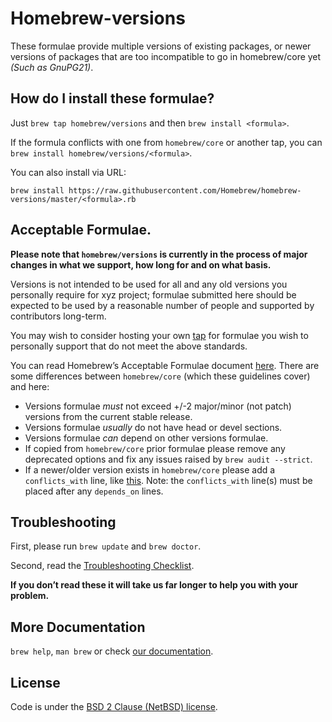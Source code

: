 # Homebrew-versions

These formulae provide multiple versions of existing packages, or  newer versions of packages that are too incompatible to go in homebrew/core yet *(Such as GnuPG21)*.

## How do I install these formulae?

Just `brew tap homebrew/versions` and then `brew install <formula>`.

If the formula conflicts with one from `homebrew/core` or another tap, you can `brew install homebrew/versions/<formula>`.

You can also install via URL:

```
brew install https://raw.githubusercontent.com/Homebrew/homebrew-versions/master/<formula>.rb
```

## Acceptable Formulae.

**Please note that `homebrew/versions` is currently in the process of major changes in what we support, how long for and on what basis.**

Versions is not intended to be used for all and any old versions you personally require for xyz project; formulae submitted here should be expected to be used by a reasonable number of people and supported by contributors long-term.

You may wish to consider hosting your own [tap](https://github.com/Homebrew/brew/blob/master/docs/How-to-Create-and-Maintain-a-Tap.md) for formulae you wish to personally support that do not meet the above standards.

You can read Homebrew’s Acceptable Formulae document [here](https://github.com/Homebrew/brew/blob/master/docs/Acceptable-Formulae.md). There are some differences between `homebrew/core` (which these guidelines cover) and here:

* Versions formulae *must* not exceed +/-2 major/minor (not patch) versions from the current stable release.
* Versions formulae *usually* do not have head or devel sections.
* Versions formulae *can* depend on other versions formulae.
* If copied from `homebrew/core` prior formulae please remove any deprecated options and fix any issues raised by `brew audit --strict`.
* If a newer/older version exists in `homebrew/core` please add a `conflicts_with` line, like [this](https://github.com/Homebrew/homebrew-versions/commit/c70582a2055ea6649cc1974076f57001f8c471a3). Note: the `conflicts_with` line(s) must be placed after any `depends_on` lines.

## Troubleshooting
First, please run `brew update` and `brew doctor`.

Second, read the [Troubleshooting Checklist](https://github.com/Homebrew/brew/blob/master/docs/Troubleshooting.md).

**If you don’t read these it will take us far longer to help you with your problem.**

## More Documentation

`brew help`, `man brew` or check [our documentation](https://github.com/Homebrew/brew/blob/master/docs/README.md).

## License
Code is under the [BSD 2 Clause (NetBSD) license](https://github.com/Homebrew/homebrew/tree/master/LICENSE.txt).

